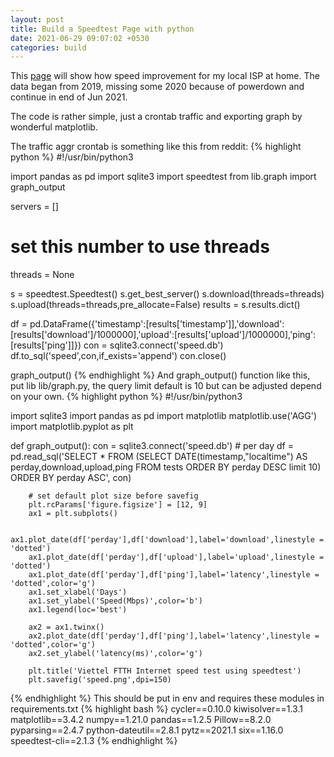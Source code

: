 ```yaml
---
layout: post
title: Build a Speedtest Page with python 
date: 2021-06-29 09:07:02 +0530
categories: build
---
```

This [page](https://sayno.cloud/s/) will show how speed improvement for my local ISP at home. The data began from 2019, missing some 2020 because of powerdown and continue in end of Jun 2021.

The code is rather simple, just a crontab traffic and exporting graph by wonderful matplotlib.

The traffic aggr crontab is something like this from reddit:
{% highlight python %}
#!/usr/bin/python3

import pandas as pd
import sqlite3
import speedtest
from lib.graph import graph_output

servers = []
# set this number to use threads
threads = None

s = speedtest.Speedtest()
s.get_best_server()
s.download(threads=threads)
s.upload(threads=threads,pre_allocate=False)
results = s.results.dict()

df = pd.DataFrame({'timestamp':[results['timestamp']],'download':[results['download']/1000000],'upload':[results['upload']/1000000],'ping':[results['ping']]})
con = sqlite3.connect('speed.db')
df.to_sql('speed',con,if_exists='append')
con.close()

graph_output()
{% endhighlight %}
And graph_output() function like this, put lib lib/graph.py, the query limit default is 10 but can be adjusted depend on your own.
{% highlight python %}
#!/usr/bin/python3

import sqlite3
import pandas as pd
import matplotlib
matplotlib.use('AGG')
import matplotlib.pyplot as plt

def graph_output():
        con = sqlite3.connect('speed.db')
        # per day
        df = pd.read_sql('SELECT * FROM (SELECT DATE(timestamp,"localtime") AS perday,download,upload,ping FROM tests  ORDER BY perday DESC limit 10) ORDER BY perday ASC', con)

        # set default plot size before savefig
        plt.rcParams['figure.figsize'] = [12, 9]
        ax1 = plt.subplots()

        ax1.plot_date(df['perday'],df['download'],label='download',linestyle = 'dotted')
        ax1.plot_date(df['perday'],df['upload'],label='upload',linestyle = 'dotted')
        ax1.plot_date(df['perday'],df['ping'],label='latency',linestyle = 'dotted',color='g')
        ax1.set_xlabel('Days')
        ax1.set_ylabel('Speed(Mbps)',color='b')
        ax1.legend(loc='best')

        ax2 = ax1.twinx()
        ax2.plot_date(df['perday'],df['ping'],label='latency',linestyle = 'dotted',color='g')
        ax2.set_ylabel('latency(ms)',color='g')

        plt.title('Viettel FTTH Internet speed test using speedtest')
        plt.savefig('speed.png',dpi=150)
{% endhighlight %}
This should be put in env and requires these modules in requirements.txt
{% highlight bash %}
cycler==0.10.0
kiwisolver==1.3.1
matplotlib==3.4.2
numpy==1.21.0
pandas==1.2.5
Pillow==8.2.0
pyparsing==2.4.7
python-dateutil==2.8.1
pytz==2021.1
six==1.16.0
speedtest-cli==2.1.3
{% endhighlight %}
